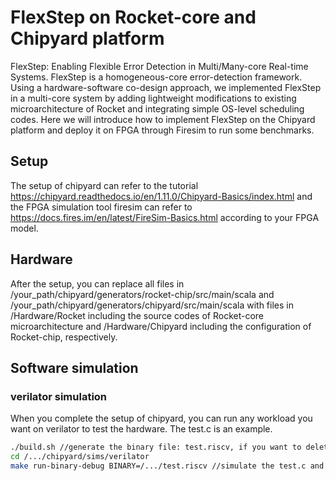 # FlexStep on Rocket-core and Chipyard platform
FlexStep: Enabling Flexible Error Detection in Multi/Many-core Real-time Systems. 
FlexStep is a homogeneous-core error-detection framework. Using a hardware-software co-design approach,
we implemented FlexStep in a multi-core system by adding lightweight modifications to existing microarchitecture of Rocket and integrating
simple OS-level scheduling codes. Here we will introduce how to implement FlexStep on the Chipyard platform and deploy it on FPGA through Firesim to run some benchmarks.


## Setup
The setup of chipyard can refer to the tutorial https://chipyard.readthedocs.io/en/1.11.0/Chipyard-Basics/index.html 
and the FPGA simulation tool firesim can refer to https://docs.fires.im/en/latest/FireSim-Basics.html according to your FPGA model.

## Hardware 
After the setup, you can replace all files in /your_path/chipyard/generators/rocket-chip/src/main/scala 
and /your_path/chipyard/generators/chipyard/src/main/scala with files in /Hardware/Rocket including the source codes of Rocket-core microarchitecture
and /Hardware/Chipyard including the configuration of Rocket-chip, respectively.

## Software simulation
###  verilator simulation
When you complete the setup of chipyard, you can run any workload you want on verilator to test the hardware. The test.c is an example.
```bash
./build.sh //generate the binary file: test.riscv, if you want to delete it, run ./clean.sh.(you need riscv toolchain in chipyard or other. In chipyard, remember run source env.sh first)
cd /.../chipyard/sims/verilator
make run-binary-debug BINARY=/.../test.riscv //simulate the test.c and generate the waveform.
